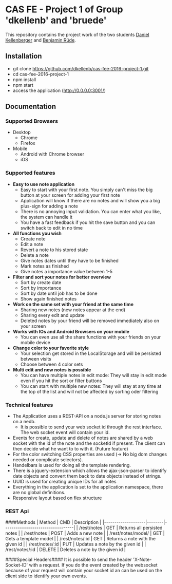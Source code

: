 # CAS FE - Project 1 of Group 'dkellenb' and 'bruede'

This repository contains the project work of the two students [Daniel Kellenberger](https://github.com/dkellenb) and [Benjamin Rüde](https://github.com/bruede).

## Installation
- git clone https://github.com/dkellenb/cas-fee-2016-project-1.git
- cd cas-fee-2016-project-1
- npm install
- npm start
- access the application (http://0.0.0.0:3001/)

## Documentation

### Supported Browsers
* Desktop
  * Chrome
  * Firefox
* Mobile
  * Android with Chrome browser
  * iOS

### Supported features
* __Easy to use note application__
  * Easy to start with your first note. You simply can't miss the big button at your screen for adding your first note
  * Application will know if there are no notes and will show you a big plus-sign for adding a note
  * There is no annoying input validation. You can enter what you like, the system can handle it
  * You have a fast feedback if you hit the save button and you can switch back to edit in no time
* __All functions you wish__
  * Create note
  * Edit a note
  * Revert a note to his stored state
  * Delete a note
  * Give notes dates until they have to be finished
  * Mark notes as finished
  * Give notes a importance value between 1-5
* __Filter and sort your notes for better overview__
  * Sort by create date
  * Sort by importance
  * Sort by date until job has to be done
  * Show again finished notes
* __Work on the same set with your friend at the same time__
  * Sharing new notes (new notes appear at the end)
  * Sharing every edit and update
  * Deleted notes by your friend will be removed immediately also on your screen
* __Works with IOs and Android Browsers on your mobile__
  * You can even use all the share functions with your friends on your mobile device
* __Change color to your favorite style__
  * Your selection get stored in the LocalStorage and will be persisted between visits
  * Choose between 4 color sets
* __Multi edit and new notes is possible__
  * You can have multiple notes in edit mode: They will stay in edit mode even if you hit the sort or filter buttons
  * You can start with multiple new notes: They will stay at any time at the top of the list and will not be affected by sorting oder filtering

### Technical features
* The Application uses a REST-API on a node.js server for storing notes on a nedb.
  * It is possible to send your web socket id through the rest interface. The web socket event will contain your id.
* Events for create, update and delete of notes are shared by a web socket with the id of the note and the socketId if present. The client can then decide what he want to to with it. (Future feature)
* For the color switching CSS properties are used (-> No big dom changes needed or complicate selectors).
* Handelbars is used for doing all the template rendering.
* There is a jquery-extension which allows the ajax-json-parser to identify date objects and convert them back to date objects instead of strings.
* UUID is used for creating unique IDs for all notes
* Everything in the application is set to the application namespace, there are no global definitions.
* Responsive layout based on flex structure

### REST Api

####Methods
| Method             | CMD    | Description                      |
|--------------------|--------|----------------------------------|
| /rest/notes        | GET    | Returns all persisted notes      |
| /rest/notes        | POST   | Adds a new note                  |
| /rest/notes/model/ | GET    | Gets a template model            |
| /rest/notes/:id    | GET    | Returns a note with the given id |
| /rest/notes/:id    | PUT    | Updates a note by the given id   |
| /rest/notes/:id    | DELETE | Deletes a note by the given id   |

####Special Headers####
It is possible to send the header 'X-Note-Socket-ID' with a request. If you do the event created by the websocket because of your request will contain your socket id an can be used on the client side to identify your own events.
